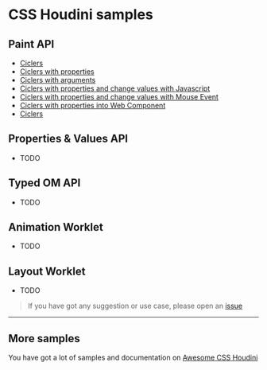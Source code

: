 # CSS Houdini samples

## Paint API

- [Ciclers](paint/circles/)
- [Ciclers with properties](paint/circles-props/)
- [Ciclers with arguments](paint/circles-args/)
- [Ciclers with properties and change values with Javascript](paint/circles-props-js/)
- [Ciclers with properties and change values with Mouse Event](paint/circles-props-js-mouse/)
- [Ciclers with properties into Web Component](paint/circles-propsweb-component/)
- [Ciclers](paint/circles/)

## Properties & Values API

- TODO

## Typed OM API

- TODO

## Animation Worklet

- TODO

## Layout Worklet

- TODO

> If you have got any suggestion or use case, please open an [issue](https://github.com/nucliweb/houdini/issues/new)

---

## More samples

You have got a lot of samples and documentation on [Awesome CSS Houdini](https://github.com/nucliweb/awesome-css-houdini)